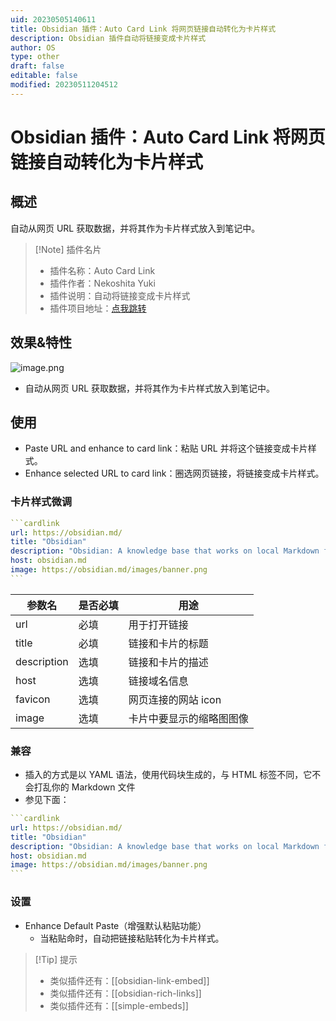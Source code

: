 ```yaml
---
uid: 20230505140611
title: Obsidian 插件：Auto Card Link 将网页链接自动转化为卡片样式
description: Obsidian 插件自动将链接变成卡片样式
author: OS
type: other
draft: false
editable: false
modified: 20230511204512
---
```


# Obsidian 插件：Auto Card Link 将网页链接自动转化为卡片样式

## 概述

自动从网页 URL 获取数据，并将其作为卡片样式放入到笔记中。

> [!Note] 插件名片
> - 插件名称：Auto Card Link
> - 插件作者：Nekoshita Yuki
> - 插件说明：自动将链接变成卡片样式
> - 插件项目地址：[点我跳转](https://github.com/nekoshita/obsidian-auto-card-link)

## 效果&特性

![image.png](https://cdn.pkmer.cn/images/20230505141723.png!pkmer)

- 自动从网页 URL 获取数据，并将其作为卡片样式放入到笔记中。

## 使用

- Paste URL and enhance to card link：粘贴 URL 并将这个链接变成卡片样式。
- Enhance selected URL to card link：圈选网页链接，将链接变成卡片样式。

### 卡片样式微调

````YAML
```cardlink
url: https://obsidian.md/
title: "Obsidian"
description: "Obsidian: A knowledge base that works on local Markdown files."
host: obsidian.md
image: https://obsidian.md/images/banner.png
```
````

| 参数名        | 是否必填    | 用途                           |
|-------------|--------------|------------------------------------------|
| url         | 必填         | 用于打开链接    |
| title       | 必填         | 链接和卡片的标题                        |
| description | 选填        | 链接和卡片的描述                 |
| host        | 选填        | 链接域名信息                         |
| favicon     | 选填        | 网页连接的网站 icon                    |
| image       | 选填        | 卡片中要显示的缩略图图像|

### 兼容

- 插入的方式是以 YAML 语法，使用代码块生成的，与 HTML 标签不同，它不会打乱你的 Markdown 文件
- 参见下面：

````YAML
```cardlink
url: https://obsidian.md/
title: "Obsidian"
description: "Obsidian: A knowledge base that works on local Markdown files."
host: obsidian.md
image: https://obsidian.md/images/banner.png
```
````

### 设置

- Enhance Default Paste（增强默认粘贴功能）
	- 当粘贴命时，自动把链接粘贴转化为卡片样式。

>[!Tip] 提示
>- 类似插件还有：[[obsidian-link-embed]]
>- 类似插件还有：[[obsidian-rich-links]]
>- 类似插件还有：[[simple-embeds]]
